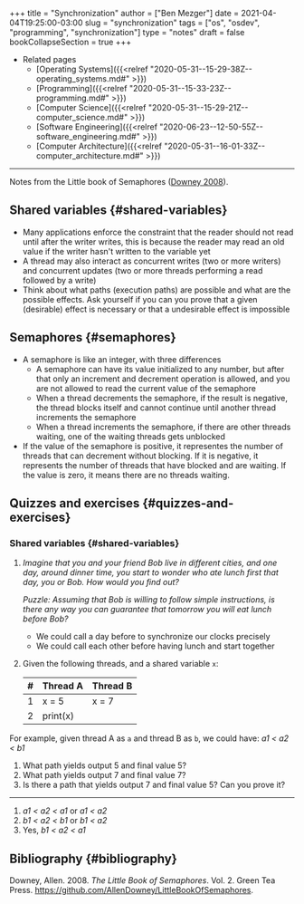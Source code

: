 +++
title = "Synchronization"
author = ["Ben Mezger"]
date = 2021-04-04T19:25:00-03:00
slug = "synchronization"
tags = ["os", "osdev", "programming", "synchronization"]
type = "notes"
draft = false
bookCollapseSection = true
+++

-   Related pages
    -   [Operating Systems]({{<relref "2020-05-31--15-29-38Z--operating_systems.md#" >}})
    -   [Programming]({{<relref "2020-05-31--15-33-23Z--programming.md#" >}})
    -   [Computer Science]({{<relref "2020-05-31--15-29-21Z--computer_science.md#" >}})
    -   [Software Engineering]({{<relref "2020-06-23--12-50-55Z--software_engineering.md#" >}})
    -   [Computer Architecture]({{<relref "2020-05-31--16-01-33Z--computer_architecture.md#" >}})

---

Notes from the Little book of Semaphores ([Downey 2008](#org2f7a62c)).


## Shared variables {#shared-variables}

-   Many applications enforce the constraint that the reader should not read until
    after the writer writes, this is because the reader may read an old value if
    the writer hasn't written to the variable yet
-   A thread may also interact as concurrent writes (two or more writers) and
    concurrent updates (two or more threads performing a read followed by a
    write)
-   Think about what paths (execution paths) are possible and what are the
    possible effects. Ask yourself if you can you prove that a given (desirable)
    effect is necessary or that a undesirable effect is impossible


## Semaphores {#semaphores}

-   A semaphore is like an integer, with three differences
    -   A semaphore can have its value initialized to any number, but after that
        only an increment and decrement operation is allowed, and you are not
        allowed to read the current value of the semaphore
    -   When a thread decrements the semaphore, if the result is negative, the
        thread blocks itself and cannot continue until another thread increments the
        semaphore
    -   When a thread increments the semaphore, if there are other threads waiting,
        one of the waiting threads gets unblocked
-   If the value of the semaphore is positive, it representes the number of
    threads that can decrement without blocking. If it is negative, it represents
    the number of threads that have blocked and are waiting. If the value is zero,
    it means there are no threads waiting.


## Quizzes and exercises {#quizzes-and-exercises}


### Shared variables {#shared-variables}

1.  _Imagine that you and your friend Bob live in different cities, and one day,_
    _around dinner time, you start to wonder who ate lunch first that day, you or_
    _Bob. How would you find out?_

    _Puzzle: Assuming that Bob is willing to follow simple instructions, is there_
    _any way you can guarantee that tomorrow you will eat lunch before Bob?_

    -   We could call a day before to synchronize our clocks precisely
    -   We could call each other before having lunch and start together
2.  Given the following threads, and a shared variable `x`:

    | # | Thread A | Thread B |
    |---|----------|----------|
    | 1 | x = 5    | x = 7    |
    | 2 | print(x) |          |

For example, given thread A as `a` and thread B as `b`, we could have: _a1 <
a2 < b1_

1.  What path yields output 5 and final value 5?
2.  What path yields output 7 and final value 7?
3.  Is there a path that yields output 7 and final value 5? Can you prove it?

---

1.  _a1 < a2 < a1_ or _a1 < a2_
2.  _b1 < a2 < b1_ or _b1 < a2_
3.  Yes, _b1 < a2 < a1_


## Bibliography {#bibliography}

<a id="org2f7a62c"></a>Downey, Allen. 2008. _The Little Book of Semaphores_. Vol. 2. Green Tea Press. <https://github.com/AllenDowney/LittleBookOfSemaphores>.